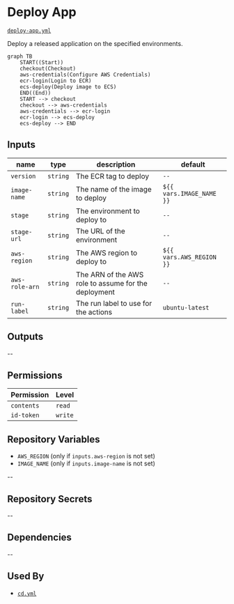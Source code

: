 # Deploy App

[`deploy-app.yml`](../.github/workflows/deploy-app.yml)

Deploy a released application on the specified environments.

```mermaid
graph TB
    START((Start))
    checkout(Checkout)
    aws-credentials(Configure AWS Credentials)
    ecr-login(Login to ECR)
    ecs-deploy(Deploy image to ECS)
    END((End))
    START --> checkout
    checkout --> aws-credentials
    aws-credentials --> ecr-login
    ecr-login --> ecs-deploy
    ecs-deploy --> END
```

## Inputs

| name           | type     | description                                          | default                  |
|----------------|----------|------------------------------------------------------|--------------------------|
| `version`      | `string` | The ECR tag to deploy                                | `--`                     |
| `image-name`   | `string` | The name of the image to deploy                      | `${{ vars.IMAGE_NAME }}` |
| `stage`        | `string` | The environment to deploy to                         | `--`                     |
| `stage-url`    | `string` | The URL of the environment                           | `--`                     |
| `aws-region`   | `string` | The AWS region to deploy to                          | `${{ vars.AWS_REGION }}` |
| `aws-role-arn` | `string` | The ARN of the AWS role to assume for the deployment | `--`                     |
| `run-label`    | `string` | The run label to use for the actions                 | `ubuntu-latest`          |

## Outputs

--

## Permissions

| Permission | Level   |
|------------|---------|
| `contents` | `read`  |
| `id-token` | `write` |

## Repository Variables

- `AWS_REGION` (only if `inputs.aws-region` is not set)
- `IMAGE_NAME` (only if `inputs.image-name` is not set)

--

## Repository Secrets

--

## Dependencies

--

## Used By

- [`cd.yml`](cd.md)
